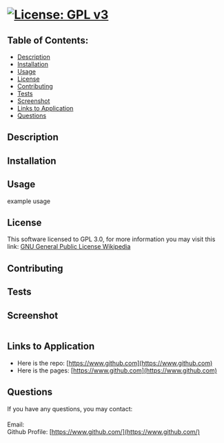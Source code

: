 #  [![License: GPL v3](https://img.shields.io/badge/License-GPLv3-blue.svg)](https://www.gnu.org/licenses/gpl-3.0)

## Table of Contents:
* [Description](./README.md#description)
* [Installation](./README.md#installation)
* [Usage](./README.md#usage)
* [License](./README.md#license)
* [Contributing](./README.md#contributing)
* [Tests](./README.md#tests)
* [Screenshot](./README.md#screenshot)
* [Links to Application](./README.md#links-to-application)
* [Questions](./README.md#questions)
    
## Description


## Installation


## Usage
example usage

## License
This software licensed to GPL 3.0, for more information you may visit this link:
[GNU General Public License Wikipedia](https://en.wikipedia.org/wiki/GNU_General_Public_License#Version_3)

## Contributing


## Tests


## Screenshot
    
![]()
    
## Links to Application
    
-   Here is the repo: [https://www.github.com](https://www.github.com)
-   Here is the pages: [https://www.github.com](https://www.github.com)
    
## Questions
If you have any questions, you may contact:

#### 
Email:   
Github Profile: [https://www.github.com/](https://www.github.com/)